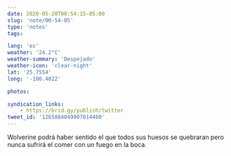 ```yaml
---
date: 2020-05-28T00:54:15-05:00
slug: 'note/00-54-05'
type: 'notes'
tags:

lang: 'es'
weather: '24.2°C'
weather-summary: 'Despejado'
weather-icon: 'clear-night'
lat: '25.7554'
long: '-100.4022'

photos:

syndication_links:
    - https://brid.gy/publish/twitter
tweet_id: '1265884049907814400'
---
```

Wolverine podrá haber sentido el que todos sus huesos se quebraran pero nunca sufrirá el comer con un fuego en la boca. 